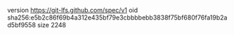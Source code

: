 version https://git-lfs.github.com/spec/v1
oid sha256:e5b2c86f69b4a312e435bf79e3cbbbbebb3838f75bf680f76fa19b2ad5bf9558
size 2248
